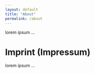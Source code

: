 ```yaml
---
layout: default
title: "About"
permalink: /about
---
```

lorem ipsum ...

# Imprint (Impressum)
lorem ipsum ...
